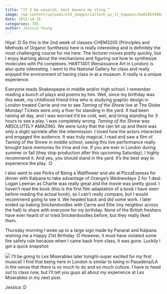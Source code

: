 ```yaml
---
title: “If I be waspish, best beware my sting.”
image: /wp-content/uploads/old_images/caltech_as_it_happens/6a0105349b8251970b017c327a421d970b.jpg
date: 2012-10-16
categories: 705
author: Jessica Yeung
---
```


Hiya! :D
So this is the 2nd week of classes-CHEM3205
(Principles and Methods of Organic Synthesis) here is really interesting and is
definitely the most challenging course for me here. The lecturer moves pretty
quickly, but I enjoy learning about the mechanisms and figuring out how to
synthesize molecules with Pd complexes. HART1401 (Renaissance Art in London) is
also quite interesting. I went to the National Gallery for class and really
enjoyed the environment of having class in at a museum. It really is a unique
experience.

Everyone reads Shakespeare in middle and/or high school. I
remember reading a bunch of plays and poems by him. Well, since my birthday was
this week, my childhood friend Irina who is studying graphic design in London
treated Carrie and me to see *Taming of
the Shrew* live at The Globe Monday! Tickets were only a fiver for standing
in the yard. It had been raining all day, and I was worried it’d be cold, wet,
and tiring standing for 3 hours to see a play. I was completely wrong. *Taming of the Shrew* was ABSOLUTELY
AMAZING. We were lucky that the rain let up and there was only a slight
sprinkle after the intermission. I loved how the actors interacted and engaged
the audience. It was truly magical. I read and saw a film of Taming of the
Shrew in middle school; seeing this live performance really brought back
memories for Irina and me. If you are ever in London during summer or fall
(they stop production after this upcoming Saturday), I highly recommend it. And
yes, you should stand in the yard. It’s the best way to experience the play. :D

I also went to see Perks of Being a Wallflower and ate at
PizzaExpress for dinner with Kalpana to take advantage of Orange’s Wednesdays 2
for 1 deal. Logan Leeman as Charlie was really great and the movie was pretty
good. I haven’t read the book (this is the first film adaptation of a book I
have seen before reading the actual book), so I can’t really compare, but I
would recommend going to see it. We headed back and did some work. I later ended
up baking Snickerdoodles with Carrie and Ellie (my neighbor across the hall) to
share with everyone for my birthday. None of the British freshers have ever
heard of or tried Snickerdoodles before, but they really liked them. 

Thursday morning I woke up to a large sign made by Panarat
and Kalpana wishing me a Happy 21st Birthday :D However, it must
have violated some fire safety rule because when I came back from class, it was
gone. Luckily I got a quick snapshot:


![](/old_images/caltech_as_it_happens/6a0105349b8251970b017ee41e0dd4970d.jpg)
I’ll be going to Les Miserables later tonight-super excited
for my first musical! I find that being here in London is similar to being in
Pasadena/LA in the sense that there is so much to do and so much culture. I
have to head out to class now, but I’ll tell you guys all about my experience
at Les Miserables in my next post.

Jessica :D
